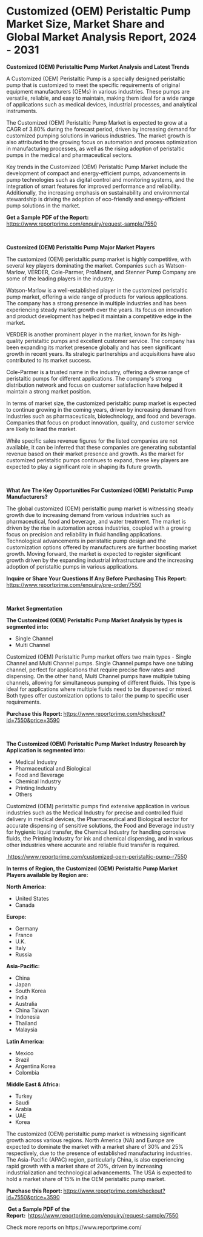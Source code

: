 <p><h1>Customized (OEM) Peristaltic Pump Market Size, Market Share and Global Market Analysis Report, 2024 - 2031</h1></p><p><strong>Customized (OEM) Peristaltic Pump Market Analysis and Latest Trends</strong></p>
<p><p>A Customized (OEM) Peristaltic Pump is a specially designed peristaltic pump that is customized to meet the specific requirements of original equipment manufacturers (OEMs) in various industries. These pumps are versatile, reliable, and easy to maintain, making them ideal for a wide range of applications such as medical devices, industrial processes, and analytical instruments.</p><p>The Customized (OEM) Peristaltic Pump Market is expected to grow at a CAGR of 3.80% during the forecast period, driven by increasing demand for customized pumping solutions in various industries. The market growth is also attributed to the growing focus on automation and process optimization in manufacturing processes, as well as the rising adoption of peristaltic pumps in the medical and pharmaceutical sectors.</p><p>Key trends in the Customized (OEM) Peristaltic Pump Market include the development of compact and energy-efficient pumps, advancements in pump technologies such as digital control and monitoring systems, and the integration of smart features for improved performance and reliability. Additionally, the increasing emphasis on sustainability and environmental stewardship is driving the adoption of eco-friendly and energy-efficient pump solutions in the market.</p></p>
<p><strong>Get a Sample PDF of the Report:&nbsp;</strong> <a href="https://www.reportprime.com/enquiry/request-sample/7550">https://www.reportprime.com/enquiry/request-sample/7550</a></p>
<p>&nbsp;</p>
<p><strong>Customized (OEM) Peristaltic Pump Major Market Players</strong></p>
<p><p>The customized (OEM) peristaltic pump market is highly competitive, with several key players dominating the market. Companies such as Watson-Marlow, VERDER, Cole-Parmer, ProMinent, and Stenner Pump Company are some of the leading players in the industry.</p><p>Watson-Marlow is a well-established player in the customized peristaltic pump market, offering a wide range of products for various applications. The company has a strong presence in multiple industries and has been experiencing steady market growth over the years. Its focus on innovation and product development has helped it maintain a competitive edge in the market.</p><p>VERDER is another prominent player in the market, known for its high-quality peristaltic pumps and excellent customer service. The company has been expanding its market presence globally and has seen significant growth in recent years. Its strategic partnerships and acquisitions have also contributed to its market success.</p><p>Cole-Parmer is a trusted name in the industry, offering a diverse range of peristaltic pumps for different applications. The company's strong distribution network and focus on customer satisfaction have helped it maintain a strong market position.</p><p>In terms of market size, the customized peristaltic pump market is expected to continue growing in the coming years, driven by increasing demand from industries such as pharmaceuticals, biotechnology, and food and beverage. Companies that focus on product innovation, quality, and customer service are likely to lead the market.</p><p>While specific sales revenue figures for the listed companies are not available, it can be inferred that these companies are generating substantial revenue based on their market presence and growth. As the market for customized peristaltic pumps continues to expand, these key players are expected to play a significant role in shaping its future growth.</p></p>
<p>&nbsp;</p>
<p><strong>What Are The Key Opportunities For Customized (OEM) Peristaltic Pump Manufacturers?</strong></p>
<p><p>The global customized (OEM) peristaltic pump market is witnessing steady growth due to increasing demand from various industries such as pharmaceutical, food and beverage, and water treatment. The market is driven by the rise in automation across industries, coupled with a growing focus on precision and reliability in fluid handling applications. Technological advancements in peristaltic pump design and the customization options offered by manufacturers are further boosting market growth. Moving forward, the market is expected to register significant growth driven by the expanding industrial infrastructure and the increasing adoption of peristaltic pumps in various applications.</p></p>
<p><strong>Inquire or Share Your Questions If Any Before Purchasing This Report:</strong> <a href="https://www.reportprime.com/enquiry/pre-order/7550">https://www.reportprime.com/enquiry/pre-order/7550</a></p>
<p>&nbsp;</p>
<p><strong>Market Segmentation</strong></p>
<p><strong>The Customized (OEM) Peristaltic Pump Market Analysis by types is segmented into:</strong></p>
<p><ul><li>Single Channel</li><li>Multi Channel</li></ul></p>
<p><p>Customized (OEM) Peristaltic Pump market offers two main types - Single Channel and Multi Channel pumps. Single Channel pumps have one tubing channel, perfect for applications that require precise flow rates and dispensing. On the other hand, Multi Channel pumps have multiple tubing channels, allowing for simultaneous pumping of different fluids. This type is ideal for applications where multiple fluids need to be dispensed or mixed. Both types offer customization options to tailor the pump to specific user requirements.</p></p>
<p><strong>Purchase this Report:&nbsp;</strong><a href="https://www.reportprime.com/checkout?id=7550&price=3590">https://www.reportprime.com/checkout?id=7550&price=3590</a></p>
<p>&nbsp;</p>
<p><strong>The Customized (OEM) Peristaltic Pump Market Industry Research by Application is segmented into:</strong></p>
<p><ul><li>Medical Industry</li><li>Pharmaceutical and Biological</li><li>Food and Beverage</li><li>Chemical Industry</li><li>Printing Industry</li><li>Others</li></ul></p>
<p><p>Customized (OEM) peristaltic pumps find extensive application in various industries such as the Medical Industry for precise and controlled fluid delivery in medical devices, the Pharmaceutical and Biological sector for accurate dispensing of sensitive solutions, the Food and Beverage industry for hygienic liquid transfer, the Chemical Industry for handling corrosive fluids, the Printing Industry for ink and chemical dispensing, and in various other industries where accurate and reliable fluid transfer is required.</p></p>
<p><a href="https://www.reportprime.com/customized-oem-peristaltic-pump-r7550">&nbsp;https://www.reportprime.com/customized-oem-peristaltic-pump-r7550</a></p>
<p><strong>In terms of Region, the Customized (OEM) Peristaltic Pump Market Players available by Region are:</strong></p>
<p>
    <p> <strong> North America: </strong>
        <ul>
            <li>United States</li>
            <li>Canada</li>
        </ul>
        </p> 
    <p> <strong> Europe: </strong>
        <ul>
            <li>Germany</li>
            <li>France</li>
            <li>U.K.</li>
            <li>Italy</li>
            <li>Russia</li>
        </ul>
        </p> 
    <p> <strong> Asia-Pacific: </strong>
        <ul>
            <li>China</li>
            <li>Japan</li>
            <li>South Korea</li>
            <li>India</li>
            <li>Australia</li>
            <li>China Taiwan</li>
            <li>Indonesia</li>
            <li>Thailand</li>
            <li>Malaysia</li>
        </ul>
        </p> 
    <p> <strong> Latin America: </strong>
        <ul>
            <li>Mexico</li>
            <li>Brazil</li>
            <li>Argentina Korea</li>
            <li>Colombia</li>
        </ul>
        </p> 
    <p> <strong> Middle East & Africa: </strong>
        <ul>
            <li>Turkey</li>
            <li>Saudi</li>
            <li>Arabia</li>
            <li>UAE</li>
            <li>Korea</li>
        </ul>
    </p>
    </p>
<p><p>The customized (OEM) peristaltic pump market is witnessing significant growth across various regions. North America (NA) and Europe are expected to dominate the market with a market share of 30% and 25% respectively, due to the presence of established manufacturing industries. The Asia-Pacific (APAC) region, particularly China, is also experiencing rapid growth with a market share of 20%, driven by increasing industrialization and technological advancements. The USA is expected to hold a market share of 15% in the OEM peristaltic pump market.</p></p>
<p><strong>Purchase this Report: </strong><a href="https://www.reportprime.com/checkout?id=7550&price=3590">https://www.reportprime.com/checkout?id=7550&price=3590</a></p>
<p>&nbsp;<strong>Get a Sample PDF of the Report:&nbsp;&nbsp;</strong><a href="https://www.reportprime.com/enquiry/request-sample/7550">https://www.reportprime.com/enquiry/request-sample/7550</a></p>
<p><strong></strong></p>
<p>Check more reports on https://www.reportprime.com/</p>